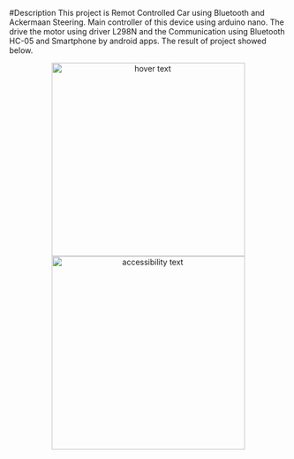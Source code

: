 #Description
This project is Remot Controlled Car using Bluetooth and Ackermaan Steering. Main controller of this device using arduino nano. The drive the motor using  driver L298N and the Communication using Bluetooth HC-05 and Smartphone by android apps. The result of project showed below.

<p align="center">
  <img src="https://user-images.githubusercontent.com/51043477/72825142-19e81080-3ca9-11ea-83a1-4a5595a5e246.jpg" width="350" title="hover text">
  <img src="https://user-images.githubusercontent.com/51043477/72825144-19e81080-3ca9-11ea-92c5-550b16449f7b.jpg" width="350" alt="accessibility text">
</p>
